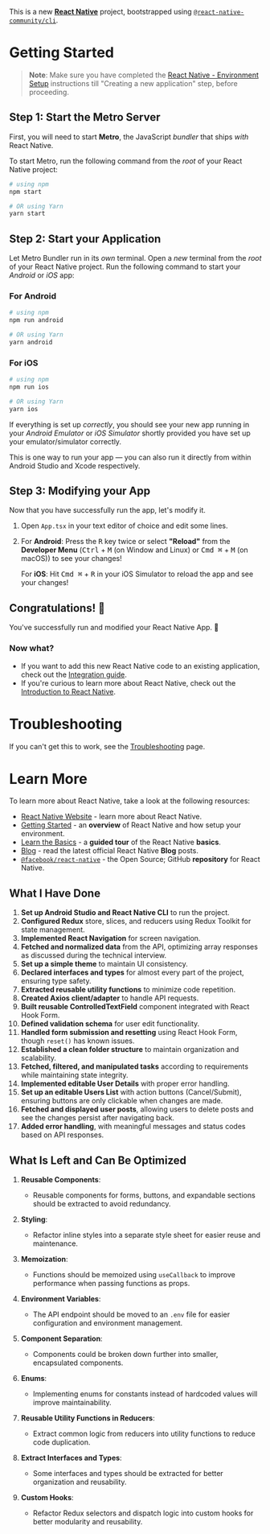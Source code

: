 This is a new [**React Native**](https://reactnative.dev) project, bootstrapped using [`@react-native-community/cli`](https://github.com/react-native-community/cli).

# Getting Started

>**Note**: Make sure you have completed the [React Native - Environment Setup](https://reactnative.dev/docs/environment-setup) instructions till "Creating a new application" step, before proceeding.

## Step 1: Start the Metro Server

First, you will need to start **Metro**, the JavaScript _bundler_ that ships _with_ React Native.

To start Metro, run the following command from the _root_ of your React Native project:

```bash
# using npm
npm start

# OR using Yarn
yarn start
```

## Step 2: Start your Application

Let Metro Bundler run in its _own_ terminal. Open a _new_ terminal from the _root_ of your React Native project. Run the following command to start your _Android_ or _iOS_ app:

### For Android

```bash
# using npm
npm run android

# OR using Yarn
yarn android
```

### For iOS

```bash
# using npm
npm run ios

# OR using Yarn
yarn ios
```

If everything is set up _correctly_, you should see your new app running in your _Android Emulator_ or _iOS Simulator_ shortly provided you have set up your emulator/simulator correctly.

This is one way to run your app — you can also run it directly from within Android Studio and Xcode respectively.

## Step 3: Modifying your App

Now that you have successfully run the app, let's modify it.

1. Open `App.tsx` in your text editor of choice and edit some lines.
2. For **Android**: Press the <kbd>R</kbd> key twice or select **"Reload"** from the **Developer Menu** (<kbd>Ctrl</kbd> + <kbd>M</kbd> (on Window and Linux) or <kbd>Cmd ⌘</kbd> + <kbd>M</kbd> (on macOS)) to see your changes!

   For **iOS**: Hit <kbd>Cmd ⌘</kbd> + <kbd>R</kbd> in your iOS Simulator to reload the app and see your changes!

## Congratulations! :tada:

You've successfully run and modified your React Native App. :partying_face:

### Now what?

- If you want to add this new React Native code to an existing application, check out the [Integration guide](https://reactnative.dev/docs/integration-with-existing-apps).
- If you're curious to learn more about React Native, check out the [Introduction to React Native](https://reactnative.dev/docs/getting-started).

# Troubleshooting

If you can't get this to work, see the [Troubleshooting](https://reactnative.dev/docs/troubleshooting) page.

# Learn More

To learn more about React Native, take a look at the following resources:

- [React Native Website](https://reactnative.dev) - learn more about React Native.
- [Getting Started](https://reactnative.dev/docs/environment-setup) - an **overview** of React Native and how setup your environment.
- [Learn the Basics](https://reactnative.dev/docs/getting-started) - a **guided tour** of the React Native **basics**.
- [Blog](https://reactnative.dev/blog) - read the latest official React Native **Blog** posts.
- [`@facebook/react-native`](https://github.com/facebook/react-native) - the Open Source; GitHub **repository** for React Native.


## What I Have Done

1. **Set up Android Studio and React Native CLI** to run the project.
2. **Configured Redux** store, slices, and reducers using Redux Toolkit for state management.
3. **Implemented React Navigation** for screen navigation.
4. **Fetched and normalized data** from the API, optimizing array responses as discussed during the technical interview.
5. **Set up a simple theme** to maintain UI consistency.
6. **Declared interfaces and types** for almost every part of the project, ensuring type safety.
7. **Extracted reusable utility functions** to minimize code repetition.
8. **Created Axios client/adapter** to handle API requests.
9. **Built reusable ControlledTextField** component integrated with React Hook Form.
10. **Defined validation schema** for user edit functionality.
11. **Handled form submission and resetting** using React Hook Form, though `reset()` has known issues.
12. **Established a clean folder structure** to maintain organization and scalability.
13. **Fetched, filtered, and manipulated tasks** according to requirements while maintaining state integrity.
14. **Implemented editable User Details** with proper error handling.
15. **Set up an editable Users List** with action buttons (Cancel/Submit), ensuring buttons are only clickable when changes are made.
16. **Fetched and displayed user posts**, allowing users to delete posts and see the changes persist after navigating back.
17. **Added error handling**, with meaningful messages and status codes based on API responses.

## What Is Left and Can Be Optimized

1. **Reusable Components**:
   - Reusable components for forms, buttons, and expandable sections should be extracted to avoid redundancy.

2. **Styling**:
   - Refactor inline styles into a separate style sheet for easier reuse and maintenance.

3. **Memoization**:
   - Functions should be memoized using `useCallback` to improve performance when passing functions as props.

4. **Environment Variables**:
   - The API endpoint should be moved to an `.env` file for easier configuration and environment management.

5. **Component Separation**:
   - Components could be broken down further into smaller, encapsulated components.

6. **Enums**:
   - Implementing enums for constants instead of hardcoded values will improve maintainability.

7. **Reusable Utility Functions in Reducers**:
   - Extract common logic from reducers into utility functions to reduce code duplication.

8. **Extract Interfaces and Types**:
   - Some interfaces and types should be extracted for better organization and reusability.

9. **Custom Hooks**:
   - Refactor Redux selectors and dispatch logic into custom hooks for better modularity and reusability.
